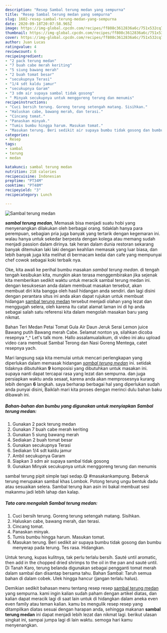 ```yaml
---
description: "Resep Sambal terung medan yang sempurna"
title: "Resep Sambal terung medan yang sempurna"
slug: 1602-resep-sambal-terung-medan-yang-sempurna
date: 2020-09-18T20:07:58.965Z
image: https://img-global.cpcdn.com/recipes/ff808c3612836a6c/751x532cq70/sambal-terung-medan-foto-resep-utama.jpg
thumbnail: https://img-global.cpcdn.com/recipes/ff808c3612836a6c/751x532cq70/sambal-terung-medan-foto-resep-utama.jpg
cover: https://img-global.cpcdn.com/recipes/ff808c3612836a6c/751x532cq70/sambal-terung-medan-foto-resep-utama.jpg
author: Juan Lucas
ratingvalue: 4
reviewcount: 6
recipeingredient:
- "2 pack terung medan"
- "7 buah cabe merah keriting"
- "5 siung bawang merah"
- "2 buah tomat besar"
- "secukupnya Terasi"
- "1/4 sdt kaldu jamur"
- "secukupnya Garam"
- "3 sdm air supaya sambal tidak gosong"
- " Minyak secukupnya untuk menggoreng terung dan menumis"
recipeinstructions:
- "Cuci bersih terung. Goreng terung setengah matang. Sisihkan."
- "Haluskan cabe, bawang merah, dan terasi."
- "Cincang tomat."
- "Panaskan minyak."
- "Tumis bumbu hingga harum. Masukan tomat."
- "Masukan terung. Beri sedikit air supaya bumbu tidak gosong dan bumbu menyerap pada terung. Tes rasa. Hidangkan."
categories:
- Resep
tags:
- sambal
- terung
- medan

katakunci: sambal terung medan 
nutrition: 218 calories
recipecuisine: Indonesian
preptime: "PT34M"
cooktime: "PT48M"
recipeyield: "3"
recipecategory: Lunch

---
```



![Sambal terung medan](https://img-global.cpcdn.com/recipes/ff808c3612836a6c/751x532cq70/sambal-terung-medan-foto-resep-utama.jpg)

<b><i>sambal terung medan</i></b>, Memasak bisa menjadi suatu hobi yang menyenangkan dilakukan oleh berbagai orang. tidaklah hanya para perempuan, sebagian pria juga banyak yang tertarik dengan kegemaran ini. walau hanya untuk sekedar berpesta dengan kolega atau memang sudah menjadi passion dalam dirinya. tak heran dalam dunia restoran sekarang banyak ditemukan laki laki dengan keahlian memasak yang luar biasa, dan lebih banyak juga kita melihat di bermacam kedai dan cafe yang mempunyai chef cowok sebagai koki terbaik nya.

Oke, kita awali ke perihal bumbu masakan <i>sambal terung medan</i>. di tengah tengah kesibukan kita, mungkin akan terasa menggembirakan jika sejenak kita memberikan sedikit waktu untuk meracik sambal terung medan ini. dengan kesuksesan anda dalam membuat masakan tersebut, akan membuat diri kita bangga oleh hasil hidangan anda sendiri. dan lagi disini dengan perantara situs ini anda akan dapat rujukan untuk membuat hidangan <u>sambal terung medan</u> tersebut menjadi olahan yang lezat dan menggugah selera, oleh karena itu catat alamat laman ini di hp anda sebagai salah satu referensi kita dalam mengolah masakan baru yang nikmat.

Bahan Teri Medan Petai Tomat Gula Air Daun Jeruk Serai Lemon juice Bawang putih Bawang merah Cabe. Selamat nonton ya, silahkan dicoba resepnya ^_^ Let&#39;s talk more. Hallo assalamualaikum, di video ini aku upload video cara membuat Sambal Terong dan Nasi Goreng Mentega, catet resepnya yach.


Mari langsung saja kita memulai untuk mencari perlengkapan yang diperlukan dalam memasak hidangan <u><i>sambal terung medan</i></u> ini. setidak tidaknya dibutuhkan <b>9</b> komposisi yang dibutuhkan untuk masakan ini. supaya nanti dapat tercapai rasa yang lezat dan sempurna. dan juga persiapkan waktu anda sesaat, karena anda akan memprosesnya kurang lebih dengan <b>6</b> langkah. saya berharap berbagai hal yang diperlukan sudah anda punyai disini, Baiklah mari kita proses dengan merinci dulu bahan baku dibawah ini.

<!--inarticleads1-->

##### Bahan-bahan dan bumbu yang digunakan untuk menyiapkan Sambal terung medan:

1. Gunakan 2 pack terung medan
1. Gunakan 7 buah cabe merah keriting
1. Gunakan 5 siung bawang merah
1. Sediakan 2 buah tomat besar
1. Gunakan secukupnya Terasi
1. Sediakan 1/4 sdt kaldu jamur
1. Ambil secukupnya Garam
1. Siapkan 3 sdm air supaya sambal tidak gosong
1. Gunakan  Minyak secukupnya untuk menggoreng terung dan menumis


sambal terung pipit simple tapi sedap.😋 #masakankampung. Beberuk terung merupakan sambal khas Lombok. Potong terung ungu bentuk dadu atau sesuaikan selera. Sambal terung ikan asin ini bakal membuat sesi makanmu jadi lebih lahap dan kalap. 

<!--inarticleads2-->

##### Tata cara mengolah Sambal terung medan:

1. Cuci bersih terung. Goreng terung setengah matang. Sisihkan.
1. Haluskan cabe, bawang merah, dan terasi.
1. Cincang tomat.
1. Panaskan minyak.
1. Tumis bumbu hingga harum. Masukan tomat.
1. Masukan terung. Beri sedikit air supaya bumbu tidak gosong dan bumbu menyerap pada terung. Tes rasa. Hidangkan.


Untuk terung, kupas kulitnya, tak perlu terlalu bersih. Sauté until aromatic, then add in the chopped dried shrimps to the oil in the pan and sauté until. Di Tanah Karo, terung belanda digunakan sebagai pengganti tomat merah dalam sambal dan disantap bersama tahu. Bahan Sambal: Taruh semua bahan di dalam cobek. Ulek hingga hancur (jangan terlalu halus). 

Demikian sedikit bahasan menu tentang resep resep <u>sambal terung medan</u> yang sempurna. kami ingin kalian sudah paham dengan artikel diatas, dan kalian dapat meracik lagi di saat lain untuk di hidangkan dalam aneka even even family atau teman kalian. kamu bs mengulik resep resep yang ditampilkan diatas sesuai dengan harapan anda, sehingga makanan <b>sambal terung medan</b> ini dapat menjadi lebih lezat dan nikmat lagi. berikut ulasan singkat ini, sampai jumpa lagi di lain waktu. semoga hari kamu menyenangkan.
